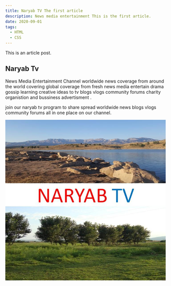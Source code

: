 ```yaml
---
title: Naryab TV The first article
description: News media entertainment This is the first article.
date: 2020-09-01
tags:
  - HTML
  - CSS
---
```

This is an article post.

## Naryab Tv 

News Media Entertainment Channel 
worldwide news coverage from around the world covering global coverage from fresh news media
entertain drama gossip learning creative ideas to tv blogs vlogs community forums charity organistion and bussiness advertisment 
.

join our naryab tv program to share spread worldwide news blogs vlogs community forums all in one place on our channel.

![](assets/20210804_002100_-8ynoba.jpg)
